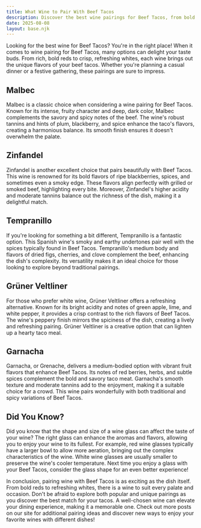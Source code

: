 ```yaml
---
title: What Wine to Pair With Beef Tacos
description: Discover the best wine pairings for Beef Tacos, from bold reds to crisp whites.
date: 2025-08-08
layout: base.njk
---
```


Looking for the best wine for Beef Tacos? You're in the right place! When it comes to wine pairing for Beef Tacos, many options can delight your taste buds. From rich, bold reds to crisp, refreshing whites, each wine brings out the unique flavors of your beef tacos. Whether you're planning a casual dinner or a festive gathering, these pairings are sure to impress.

## Malbec

Malbec is a classic choice when considering a wine pairing for Beef Tacos. Known for its intense, fruity character and deep, dark color, Malbec complements the savory and spicy notes of the beef. The wine's robust tannins and hints of plum, blackberry, and spice enhance the taco's flavors, creating a harmonious balance. Its smooth finish ensures it doesn't overwhelm the palate.

## Zinfandel

Zinfandel is another excellent choice that pairs beautifully with Beef Tacos. This wine is renowned for its bold flavors of ripe blackberries, spices, and sometimes even a smoky edge. These flavors align perfectly with grilled or smoked beef, highlighting every bite. Moreover, Zinfandel's higher acidity and moderate tannins balance out the richness of the dish, making it a delightful match.

## Tempranillo

If you're looking for something a bit different, Tempranillo is a fantastic option. This Spanish wine's smoky and earthy undertones pair well with the spices typically found in Beef Tacos. Tempranillo's medium body and flavors of dried figs, cherries, and clove complement the beef, enhancing the dish's complexity. Its versatility makes it an ideal choice for those looking to explore beyond traditional pairings.

## Grüner Veltliner

For those who prefer white wine, Grüner Veltliner offers a refreshing alternative. Known for its bright acidity and notes of green apple, lime, and white pepper, it provides a crisp contrast to the rich flavors of Beef Tacos. The wine's peppery finish mirrors the spiciness of the dish, creating a lively and refreshing pairing. Grüner Veltliner is a creative option that can lighten up a hearty taco meal.

## Garnacha

Garnacha, or Grenache, delivers a medium-bodied option with vibrant fruit flavors that enhance Beef Tacos. Its notes of red berries, herbs, and subtle spices complement the bold and savory taco meat. Garnacha's smooth texture and moderate tannins add to the enjoyment, making it a suitable choice for a crowd. This wine pairs wonderfully with both traditional and spicy variations of Beef Tacos.

## Did You Know?

Did you know that the shape and size of a wine glass can affect the taste of your wine? The right glass can enhance the aromas and flavors, allowing you to enjoy your wine to its fullest. For example, red wine glasses typically have a larger bowl to allow more aeration, bringing out the complex characteristics of the wine. White wine glasses are usually smaller to preserve the wine's cooler temperature. Next time you enjoy a glass with your Beef Tacos, consider the glass shape for an even better experience!

In conclusion, pairing wine with Beef Tacos is as exciting as the dish itself. From bold reds to refreshing whites, there is a wine to suit every palate and occasion. Don't be afraid to explore both popular and unique pairings as you discover the best match for your tacos. A well-chosen wine can elevate your dining experience, making it a memorable one. Check out more posts on our site for additional pairing ideas and discover new ways to enjoy your favorite wines with different dishes!